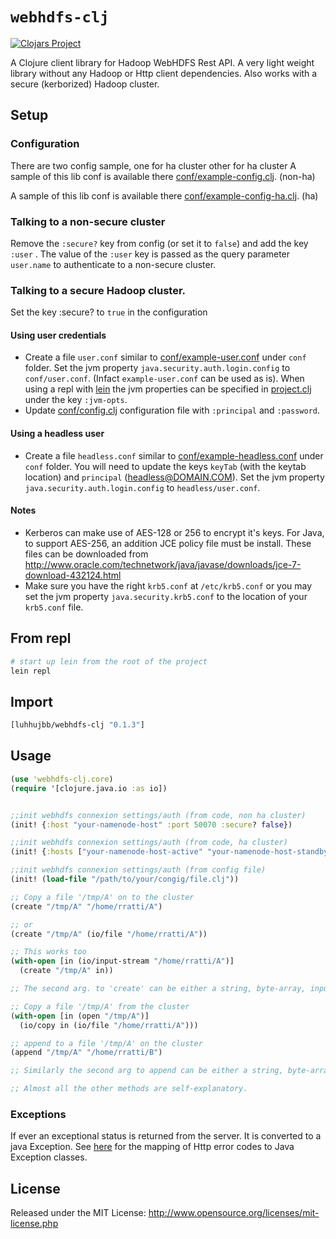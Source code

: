 # `webhdfs-clj`

[![Clojars Project](https://img.shields.io/clojars/v/luhhujbb/webhdfs-clj.svg)](https://clojars.org/luhhujbb/webhdfs-clj)

A Clojure client library for Hadoop WebHDFS Rest API.
A very light weight library without any Hadoop or Http client dependencies. Also works with a secure (kerborized) Hadoop cluster.

## Setup

### Configuration

There are two config sample, one for ha cluster other for ha cluster
A sample of this lib conf is available there [conf/example-config.clj](conf/example-config.clj). (non-ha)

A sample of this lib conf is available there [conf/example-config-ha.clj](conf/example-config-ha.clj). (ha)

### Talking to a non-secure cluster
Remove the `:secure?` key from config (or set it to `false`) and add the key `:user` . The value of the `:user` key is passed as the query parameter `user.name` to authenticate to a non-secure cluster.

### Talking to a secure Hadoop cluster.
Set the key :secure? to `true` in the configuration

#### Using user credentials
 * Create a file `user.conf` similar to [conf/example-user.conf](conf/example-user.conf) under `conf` folder. Set the jvm property `java.security.auth.login.config` to `conf/user.conf`. (Infact `example-user.conf` can be used as is). When using a repl with [lein](https://github.com/technomancy/leiningen) the jvm properties can be specified in [project.clj](project.clj) under the key `:jvm-opts`.
 * Update [conf/config.clj](conf/config.clj) configuration file with `:principal` and `:password`.

#### Using a headless user
 * Create a file `headless.conf` similar to [conf/example-headless.conf](conf/example-headless.conf) under `conf` folder. You will need to update the keys `keyTab` (with the keytab location) and `principal` (headless@DOMAIN.COM). Set the jvm property `java.security.auth.login.config` to `headless/user.conf`.

#### Notes
 * Kerberos can make use of AES-128 or 256 to encrypt it's keys. For Java, to support AES-256, an addition JCE policy file must be install. These files can be downloaded from http://www.oracle.com/technetwork/java/javase/downloads/jce-7-download-432124.html
 * Make sure you have the right `krb5.conf` at `/etc/krb5.conf` or you may set the jvm property `java.security.krb5.conf` to the location of your `krb5.conf` file.

## From repl

```bash
# start up lein from the root of the project
lein repl
```

## Import

```clojure
[luhhujbb/webhdfs-clj "0.1.3"]
```

## Usage

```clojure
(use 'webhdfs-clj.core)
(require '[clojure.java.io :as io])


;;init webhdfs connexion settings/auth (from code, non ha cluster)
(init! {:host "your-namenode-host" :port 50070 :secure? false})

;;init webhdfs connexion settings/auth (from code, ha cluster)
(init! {:hosts ["your-namenode-host-active" "your-namenode-host-standby"] :port 50070 :secure? false})

;;init webhdfs connexion settings/auth (from config file)
(init! (load-file "/path/to/your/congig/file.clj"))

;; Copy a file '/tmp/A' on to the cluster
(create "/tmp/A" "/home/rratti/A")

;; or
(create "/tmp/A" (io/file "/home/rratti/A"))

;; This works too
(with-open [in (io/input-stream "/home/rratti/A")]
  (create "/tmp/A" in))

;; The second arg. to 'create' can be either a string, byte-array, inputstream or file

;; Copy a file '/tmp/A' from the cluster
(with-open [in (open "/tmp/A")]
  (io/copy in (io/file "/home/rratti/A")))

;; append to a file '/tmp/A' on the cluster
(append "/tmp/A" "/home/rratti/B")

;; Similarly the second arg to append can be either a string, byte-array, inputstream or file

;; Almost all the other methods are self-explanatory.
```

### Exceptions
If ever an exceptional status is returned from the server. It is converted to a java Exception. See [here](http://hadoop.apache.org/docs/stable/hadoop-project-dist/hadoop-hdfs/WebHDFS.html#Error_Responses) for the mapping of Http error codes to Java Exception classes.


## License

Released under the MIT License:
<http://www.opensource.org/licenses/mit-license.php>
